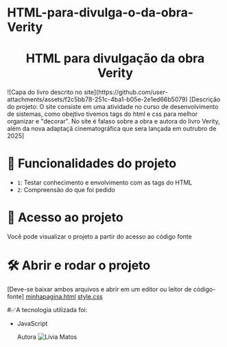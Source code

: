 # HTML-para-divulga-o-da-obra-Verity
<h1 align="center"> HTML para divulgação da obra Verity </h1>
![Capa do livro descrito no site](https://github.com/user-attachments/assets/f2c5bb78-251c-4ba1-b05e-2e1ed66b5079)
[Descrição do projeto: O site consiste em uma atividade no curso de desenvolvimento de sistemas, como obejtivo tivemos tags do html e css para melhor organizar e "decorar". No site é falaso sobre a obra e autora do livro Verity, além da nova adaptaçã cinematográfica que sera lançada em outrubro de 2025]

# :hammer: Funcionalidades do projeto
- `1`: Testar conhecimento e envolvimento com as tags do HTML 
- `2`: Compreensão do que foi pedido

# 📁 Acesso ao projeto
Você pode visualizar o projeto a partir do acesso ao código fonte
# 🛠️ Abrir e rodar o projeto
[Deve-se baixar ambos arquivos e abrir em um editor ou leitor de código-fonte]
[minhapagina.html](https://github.com/user-attachments/files/22432819/minhapagina.html)
[style.css](https://github.com/user-attachments/files/22432821/style.css)

#✅A tecnologia utilizada foi:
 - JavaScript

   Autora
   ![Lívia Matos](https://github.com/user-attachments/assets/fb2127c2-ae09-4e69-b36f-6d86aa3c406c)
